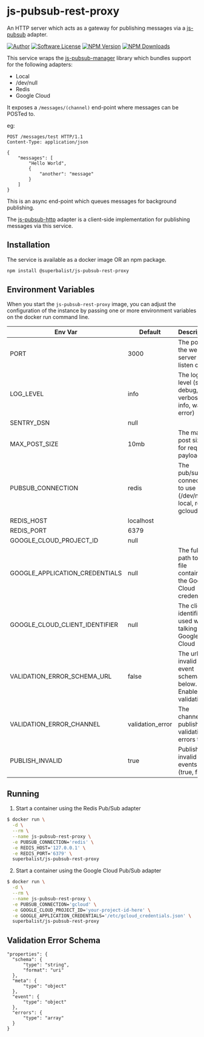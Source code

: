 # js-pubsub-rest-proxy

An HTTP server which acts as a gateway for publishing messages via a [js-pubsub](https://github.com/Superbalist/js-pubsub) adapter.

[![Author](http://img.shields.io/badge/author-@superbalist-blue.svg?style=flat-square)](https://twitter.com/superbalist)
[![Software License](https://img.shields.io/badge/license-MIT-brightgreen.svg?style=flat-square)](LICENSE)
[![NPM Version](https://img.shields.io/npm/v/@superbalist/js-pubsub-rest-proxy.svg)](https://www.npmjs.com/package/@superbalist/js-pubsub-rest-proxy)
[![NPM Downloads](https://img.shields.io/npm/dt/@superbalist/js-pubsub-rest-proxy.svg)](https://www.npmjs.com/package/@superbalist/js-pubsub-rest-proxy)

This service wraps the [js-pubsub-manager](https://github.com/Superbalist/js-pubsub-manager) library which bundles support
for the following adapters:
* Local
* /dev/null
* Redis
* Google Cloud

It exposes a `/messages/(channel)` end-point where messages can be POSTed to.

eg:
```
POST /messages/test HTTP/1.1
Content-Type: application/json

{
	"messages": [
		"Hello World",
		{
			"another": "message"
		}
	]
}
```

This is an async end-point which queues messages for background publishing.

The [js-pubsub-http](https://github.com/Superbalist/js-pubsub-http) adapter is a client-side implementation for publishing
messages via this service.

## Installation

The service is available as a docker image OR an npm package.

```bash
npm install @superbalist/js-pubsub-rest-proxy
```

## Environment Variables

When you start the `js-pubsub-rest-proxy` image, you can adjust the configuration of the instance by passing one or more environment variables on the docker run command line.

| Env Var                        | Default   | Description                                                        |
|--------------------------------|-----------|--------------------------------------------------------------------|
| PORT                           | 3000      | The port the web server will listen on                             |
| LOG_LEVEL                      | info      | The log level (silly, debug, verbose, info, warn, error)           |
| SENTRY_DSN                     | null      |                                                                    |
| MAX_POST_SIZE                  | 10mb      | The max post size for request payloads                             |
| PUBSUB_CONNECTION              | redis     | The pub/sub connection to use (/dev/null, local, redis, gcloud)    |
| REDIS_HOST                     | localhost |                                                                    |
| REDIS_PORT                     | 6379      |                                                                    |
| GOOGLE_CLOUD_PROJECT_ID        | null      |                                                                    |
| GOOGLE_APPLICATION_CREDENTIALS | null      | The full path to the file containing the Google Cloud credentials  |
| GOOGLE_CLOUD_CLIENT_IDENTIFIER | null      | The client identifier used when talking to Google Cloud            |
| VALIDATION_ERROR_SCHEMA_URL    | false     | The url for invalid event schema below. Enables validation         |
| VALIDATION_ERROR_CHANNEL       | validation_error | The channel to publish validation errors to                 |
| PUBLISH_INVALID                | true      | Publish invalid events (true, false)                      |

## Running

1. Start a container using the Redis Pub/Sub adapter
```bash
$ docker run \
  -d \
  --rm \
  --name js-pubsub-rest-proxy \
  -e PUBSUB_CONNECTION='redis' \
  -e REDIS_HOST='127.0.0.1' \
  -e REDIS_PORT='6379' \
  superbalist/js-pubsub-rest-proxy
```

2. Start a container using the Google Cloud Pub/Sub adapter
```bash
$ docker run \
  -d \
  --rm \
  --name js-pubsub-rest-proxy \
  -e PUBSUB_CONNECTION='gcloud' \
  -e GOOGLE_CLOUD_PROJECT_ID='your-project-id-here' \
  -e GOOGLE_APPLICATION_CREDENTIALS='/etc/gcloud_credentials.json' \
  superbalist/js-pubsub-rest-proxy
```

## Validation Error Schema
```
"properties": {
  "schema": {
      "type": "string",
      "format": "uri"
  },
  "meta": {
      "type": "object"
  },
  "event": {
      "type": "object"
  },
  "errors": {
      "type": "array"
  }
}
```